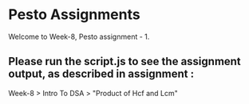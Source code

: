 # Pesto Assignments  

Welcome to Week-8, Pesto assignment - 1.

## Please run the script.js to see the assignment output, as described in assignment :
Week-8 > Intro To DSA > "Product of Hcf and Lcm"